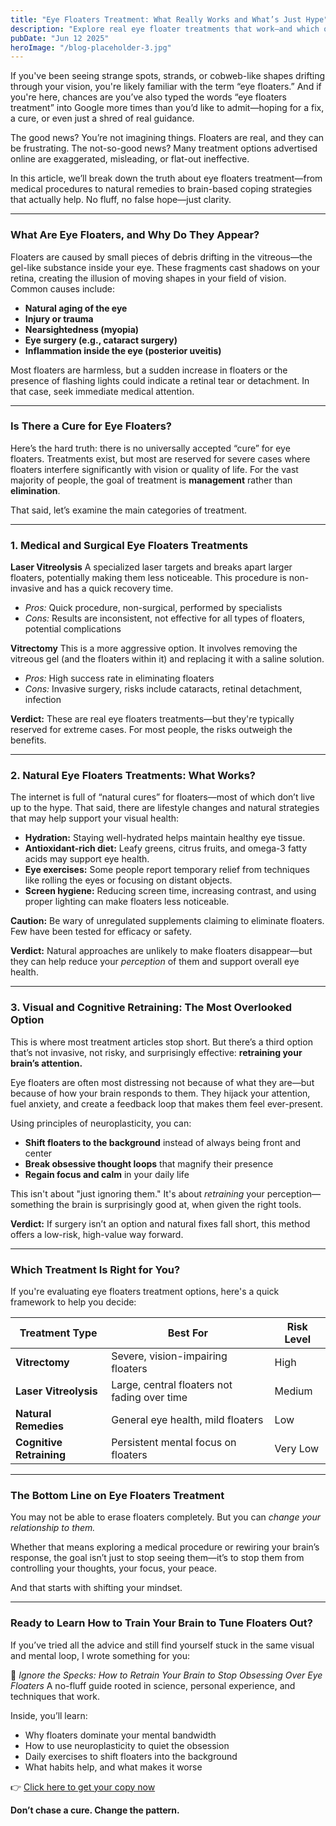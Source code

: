 ```yaml
---
title: "Eye Floaters Treatment: What Really Works and What’s Just Hype"
description: "Explore real eye floater treatments that work—and which ones are just hype. Discover science-backed options, natural remedies, and why your brain may hold the key to relief."
pubDate: "Jun 12 2025"
heroImage: "/blog-placeholder-3.jpg"
---
```


If you've been seeing strange spots, strands, or cobweb-like shapes drifting through your vision, you're likely familiar with the term “eye floaters.” And if you're here, chances are you’ve also typed the words “eye floaters treatment” into Google more times than you’d like to admit—hoping for a fix, a cure, or even just a shred of real guidance.

The good news? You’re not imagining things. Floaters are real, and they can be frustrating. The not-so-good news? Many treatment options advertised online are exaggerated, misleading, or flat-out ineffective.

In this article, we’ll break down the truth about eye floaters treatment—from medical procedures to natural remedies to brain-based coping strategies that actually help. No fluff, no false hope—just clarity.

---

### What Are Eye Floaters, and Why Do They Appear?

Floaters are caused by small pieces of debris drifting in the vitreous—the gel-like substance inside your eye. These fragments cast shadows on your retina, creating the illusion of moving shapes in your field of vision. Common causes include:

* **Natural aging of the eye**
* **Injury or trauma**
* **Nearsightedness (myopia)**
* **Eye surgery (e.g., cataract surgery)**
* **Inflammation inside the eye (posterior uveitis)**

Most floaters are harmless, but a sudden increase in floaters or the presence of flashing lights could indicate a retinal tear or detachment. In that case, seek immediate medical attention.

---

### Is There a Cure for Eye Floaters?

Here’s the hard truth: there is no universally accepted “cure” for eye floaters. Treatments exist, but most are reserved for severe cases where floaters interfere significantly with vision or quality of life. For the vast majority of people, the goal of treatment is **management** rather than **elimination**.

That said, let’s examine the main categories of treatment.

---

### 1. Medical and Surgical Eye Floaters Treatments

**Laser Vitreolysis**
A specialized laser targets and breaks apart larger floaters, potentially making them less noticeable. This procedure is non-invasive and has a quick recovery time.

* *Pros:* Quick procedure, non-surgical, performed by specialists
* *Cons:* Results are inconsistent, not effective for all types of floaters, potential complications

**Vitrectomy**
This is a more aggressive option. It involves removing the vitreous gel (and the floaters within it) and replacing it with a saline solution.

* *Pros:* High success rate in eliminating floaters
* *Cons:* Invasive surgery, risks include cataracts, retinal detachment, infection

**Verdict:** These are real eye floaters treatments—but they're typically reserved for extreme cases. For most people, the risks outweigh the benefits.

---

### 2. Natural Eye Floaters Treatments: What Works?

The internet is full of “natural cures” for floaters—most of which don’t live up to the hype. That said, there are lifestyle changes and natural strategies that may help support your visual health:

* **Hydration:** Staying well-hydrated helps maintain healthy eye tissue.
* **Antioxidant-rich diet:** Leafy greens, citrus fruits, and omega-3 fatty acids may support eye health.
* **Eye exercises:** Some people report temporary relief from techniques like rolling the eyes or focusing on distant objects.
* **Screen hygiene:** Reducing screen time, increasing contrast, and using proper lighting can make floaters less noticeable.

**Caution:** Be wary of unregulated supplements claiming to eliminate floaters. Few have been tested for efficacy or safety.

**Verdict:** Natural approaches are unlikely to make floaters disappear—but they can help reduce your *perception* of them and support overall eye health.

---

### 3. Visual and Cognitive Retraining: The Most Overlooked Option

This is where most treatment articles stop short. But there’s a third option that’s not invasive, not risky, and surprisingly effective: **retraining your brain’s attention.**

Eye floaters are often most distressing not because of what they are—but because of how your brain responds to them. They hijack your attention, fuel anxiety, and create a feedback loop that makes them feel ever-present.

Using principles of neuroplasticity, you can:

* **Shift floaters to the background** instead of always being front and center
* **Break obsessive thought loops** that magnify their presence
* **Regain focus and calm** in your daily life

This isn't about "just ignoring them." It's about *retraining* your perception—something the brain is surprisingly good at, when given the right tools.

**Verdict:** If surgery isn’t an option and natural fixes fall short, this method offers a low-risk, high-value way forward.

---

### Which Treatment Is Right for You?

If you're evaluating eye floaters treatment options, here's a quick framework to help you decide:

| Treatment Type           | Best For                                     | Risk Level |
| ------------------------ | -------------------------------------------- | ---------- |
| **Vitrectomy**           | Severe, vision-impairing floaters            | High       |
| **Laser Vitreolysis**    | Large, central floaters not fading over time | Medium     |
| **Natural Remedies**     | General eye health, mild floaters            | Low        |
| **Cognitive Retraining** | Persistent mental focus on floaters          | Very Low   |

---

### The Bottom Line on Eye Floaters Treatment

You may not be able to erase floaters completely. But you can *change your relationship to them.*

Whether that means exploring a medical procedure or rewiring your brain’s response, the goal isn’t just to stop seeing them—it’s to stop them from controlling your thoughts, your focus, your peace.

And that starts with shifting your mindset.

---

### Ready to Learn How to Train Your Brain to Tune Floaters Out?

If you’ve tried all the advice and still find yourself stuck in the same visual and mental loop, I wrote something for you:

📘 *Ignore the Specks: How to Retrain Your Brain to Stop Obsessing Over Eye Floaters*
A no-fluff guide rooted in science, personal experience, and techniques that work.

Inside, you’ll learn:

* Why floaters dominate your mental bandwidth
* How to use neuroplasticity to quiet the obsession
* Daily exercises to shift floaters into the background
* What habits help, and what makes it worse

👉 [Click here to get your copy now](#)

**Don’t chase a cure. Change the pattern.**

